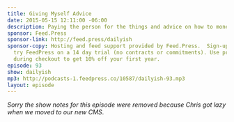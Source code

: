 ```yaml
---
title: Giving Myself Advice
date: 2015-05-15 12:11:00 -06:00
description: Paying the person for the things and advice on how to monetize your mattress.
sponsor: Feed.Press
sponsor-link: http://feed.press/dailyish
sponsor-copy: Hosting and feed support provided by Feed.Press.  Sign-up today and
  try FeedPress on a 14 day trial (no contracts or commitments). Use promo code "dailyish"
  during checkout to get 10% off your first year.
episode: 93
show: dailyish
mp3: http://podcasts-1.feedpress.co/10587/dailyish-93.mp3
layout: episode
---
```


<em>Sorry the show notes for this episode were removed because Chris got lazy when we moved to our new CMS</em>.
